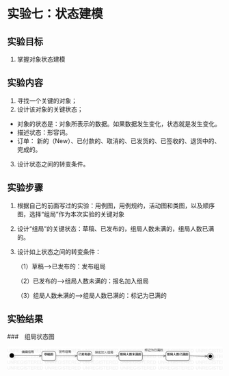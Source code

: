 # 实验七：状态建模

## 实验目标

1. 掌握对象状态建模

## 实验内容

1. 寻找一个关键的对象；
2. 设计该对象的关键状态；

- 对象的状态是：对象所表示的数据。如果数据发生变化，状态就是发生变化。
- 描述状态：形容词。
- 订单： 新的（New）、已付款的、取消的、已发货的、已签收的、退货中的、 完成的。

3. 设计状态之间的转变条件。

## 实验步骤

1. 根据自己的前面写过的实验：用例图，用例规约，活动图和类图，以及顺序图，选择“组局”作为本次实验的关键对象

2. 设计“组局”的关键状态：草稿、已发布的，组局人数未满的，组局人数已满的。

3. 设计如上状态之间的转变条件：

   （1）草稿-->已发布的：发布组局

   （2）已发布的-->组局人数未满的：报名加入组局

   （3）组局人数未满的-->组局人数已满的：标记为已满的

## 实验结果

###　组局状态图

![](./Lab7_StateDiagram.jpg)

